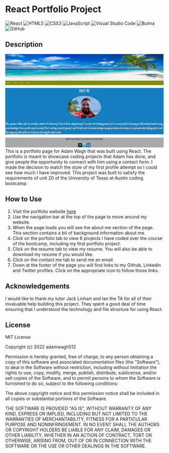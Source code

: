 # React Portfolio Project
![React](https://img.shields.io/badge/react-%2320232a.svg?style=for-the-badge&logo=react&logoColor=%2361DAFB)
![HTML5](https://img.shields.io/badge/html5-%23E34F26.svg?style=for-the-badge&logo=html5&logoColor=white)
![CSS3](https://img.shields.io/badge/css3-%231572B6.svg?style=for-the-badge&logo=css3&logoColor=white)
![JavaScript](https://img.shields.io/badge/javascript-%23323330.svg?style=for-the-badge&logo=javascript&logoColor=%23F7DF1E)
![Visual Studio Code](https://img.shields.io/badge/Visual%20Studio%20Code-0078d7.svg?style=for-the-badge&logo=visual-studio-code&logoColor=white)
![Bulma](https://img.shields.io/badge/bulma-00D0B1?style=for-the-badge&logo=bulma&logoColor=white)
![GitHub](https://img.shields.io/badge/github-%23121011.svg?style=for-the-badge&logo=github&logoColor=white)

## Description
![altText](./src/images/aboutme.jpg)
This is a portfolio page for Adam Wagh that was built using React. The portfolio is meant to showcase coding projects that Adam has done, and give people the opportunity to connect with him using a contact form. I made the decision to match the style of my first profile attempt so I could see how much I have improved. This project was built to satisfy the requirements of unit 20 of the University of Texas at Austin coding bootcamp. 
## How to Use
1) Visit the portfolio website [here]()
2) Use the navigation bar at the top of the page to move around my website.
3) When the page loads you will see the about me section of the page. This section contains a bit of background information about me. 
4) Click on the porfolio tab to view 6 projects I have coded over the course of the bootcamp, including my first portfolio project.
5) Click on the resume tab to view my resume. You will also be able to download my resume if you would like.
6) Click on the contact me tab to send me an email. 
7) Down at the footer of the page you will find links to my Github, Linkedin and Twitter profiles. Click on the appropriate icon to follow those links.
## Acknowledgements
I would like to thank my tutor Jack Linhart and Ian the TA for all of their invaluable help building this project. They spent a good deal of time ensuring that I understood the technology and file structure for using React. 

## License 
MIT License

Copyright (c) 2022 adamwagh512

Permission is hereby granted, free of charge, to any person obtaining a copy
of this software and associated documentation files (the "Software"), to deal
in the Software without restriction, including without limitation the rights
to use, copy, modify, merge, publish, distribute, sublicense, and/or sell
copies of the Software, and to permit persons to whom the Software is
furnished to do so, subject to the following conditions:

The above copyright notice and this permission notice shall be included in all
copies or substantial portions of the Software.

THE SOFTWARE IS PROVIDED "AS IS", WITHOUT WARRANTY OF ANY KIND, EXPRESS OR
IMPLIED, INCLUDING BUT NOT LIMITED TO THE WARRANTIES OF MERCHANTABILITY,
FITNESS FOR A PARTICULAR PURPOSE AND NONINFRINGEMENT. IN NO EVENT SHALL THE
AUTHORS OR COPYRIGHT HOLDERS BE LIABLE FOR ANY CLAIM, DAMAGES OR OTHER
LIABILITY, WHETHER IN AN ACTION OF CONTRACT, TORT OR OTHERWISE, ARISING FROM,
OUT OF OR IN CONNECTION WITH THE SOFTWARE OR THE USE OR OTHER DEALINGS IN THE
SOFTWARE.

